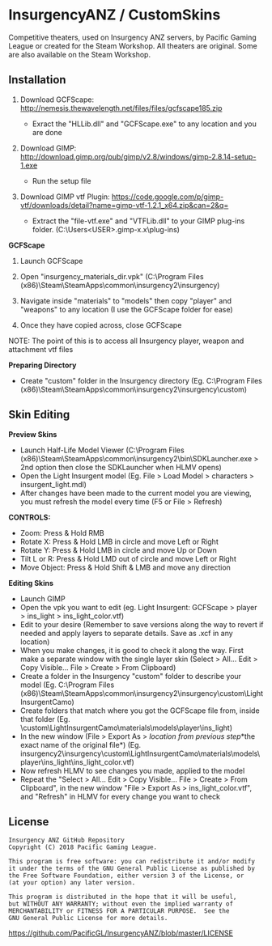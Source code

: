 # InsurgencyANZ / CustomSkins
Competitive theaters, used on Insurgency ANZ servers, by Pacific Gaming League or created for the Steam Workshop. All theaters are original. Some are also available on the Steam Workshop.

## Installation
1) Download GCFScape: http://nemesis.thewavelength.net/files/files/gcfscape185.zip 
    * Exract the "HLLib.dll" and "GCFScape.exe" to any location and you are done

2) Download GIMP: http://download.gimp.org/pub/gimp/v2.8/windows/gimp-2.8.14-setup-1.exe
    * Run the setup file

3) Download GIMP vtf Plugin: https://code.google.com/p/gimp-vtf/downloads/detail?name=gimp-vtf-1.2.1_x64.zip&can=2&q=
    * Extract the "file-vtf.exe" and "VTFLib.dll" to your GIMP plug-ins folder. (C:\Users\<USER>\.gimp-x.x\plug-ins\)

**GCFScape**
1) Launch GCFScape

2) Open "insurgency_materials_dir.vpk" (C:\Program Files (x86)\Steam\SteamApps\common\insurgency2\insurgency\)

3) Navigate inside "materials" to "models" then copy "player" and "weapons" to any location (I use the GCFScape folder for ease)

4) Once they have copied across, close GCFScape

NOTE: The point of this is to access all Insurgency player, weapon and attachment vtf files

**Preparing Directory**
* Create "custom" folder in the Insurgency directory (Eg. C:\Program Files (x86)\Steam\SteamApps\common\insurgency2\insurgency\custom)

## Skin Editing
**Preview Skins**
* Launch Half-Life Model Viewer (C:\Program Files (x86)\Steam\SteamApps\common\insurgency2\bin\SDKLauncher.exe > 2nd option then close the SDKLauncher when HLMV opens)
* Open the Light Insurgent model (Eg. File > Load Model > characters > insurgent_light.mdl)
* After changes have been made to the current model you are viewing, you must refresh the model every time (F5 or File > Refresh)

**CONTROLS:**
* Zoom: Press & Hold RMB
* Rotate X: Press & Hold LMB in circle and move Left or Right
* Rotate Y: Press & Hold LMB in circle and move Up or Down
* Tilt L or R: Press & Hold LMD out of circle and move Left or Right
* Move Object: Press & Hold Shift & LMB and move any direction

**Editing Skins**
* Launch GIMP
* Open the vpk you want to edit (eg. Light Insurgent: GCFScape > player > ins_light > ins_light_color.vtf)
* Edit to your desire (Remember to save versions along the way to revert if needed and apply layers to separate details. Save as <description>.xcf in any location)
* When you make changes, it is good to check it along the way. First make a separate window with the single layer skin (Select > All... Edit > Copy Visible...  File > Create > From Clipboard)
* Create a folder in the Insurgency "custom" folder to describe your model (Eg. C:\Program Files (x86)\Steam\SteamApps\common\insurgency2\insurgency\custom\LightInsurgentCamo)
* Create folders that match where you got the GCFScape file from, inside that folder (Eg. \custom\LightInsurgentCamo\materials\models\player\ins_light)
* In the new window (File > Export As > *location from previous step*\*the exact name of the original file*) (Eg. insurgency2\insurgency\custom\LightInsurgentCamo\materials\models\player\ins_light\ins_light_color.vtf)
* Now refresh HLMV to see changes you made, applied to the model
* Repeat the "Select > All... Edit > Copy Visible...  File > Create > From Clipboard", in the new window "File > Export As > ins_light_color.vtf", and "Refresh" in HLMV for every change you want to check


## License
    Insurgency ANZ GitHub Repository
    Copyright (C) 2018 Pacific Gaming League.

    This program is free software: you can redistribute it and/or modify
    it under the terms of the GNU General Public License as published by
    the Free Software Foundation, either version 3 of the License, or
    (at your option) any later version.

    This program is distributed in the hope that it will be useful,
    but WITHOUT ANY WARRANTY; without even the implied warranty of
    MERCHANTABILITY or FITNESS FOR A PARTICULAR PURPOSE.  See the
    GNU General Public License for more details.
https://github.com/PacificGL/InsurgencyANZ/blob/master/LICENSE
